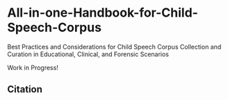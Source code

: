 # All-in-one-Handbook-for-Child-Speech-Corpus
Best Practices and Considerations for Child Speech Corpus Collection and Curation in Educational, Clinical, and Forensic Scenarios

Work in Progress! 

## Citation

